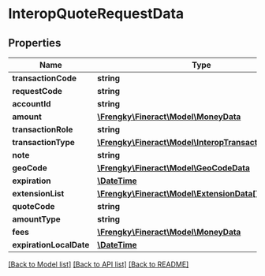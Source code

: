 # InteropQuoteRequestData

## Properties
Name | Type | Description | Notes
------------ | ------------- | ------------- | -------------
**transactionCode** | **string** |  | 
**requestCode** | **string** |  | [optional] 
**accountId** | **string** |  | 
**amount** | [**\Frengky\Fineract\Model\MoneyData**](MoneyData.md) |  | 
**transactionRole** | **string** |  | 
**transactionType** | [**\Frengky\Fineract\Model\InteropTransactionTypeData**](InteropTransactionTypeData.md) |  | [optional] 
**note** | **string** |  | [optional] 
**geoCode** | [**\Frengky\Fineract\Model\GeoCodeData**](GeoCodeData.md) |  | [optional] 
**expiration** | [**\DateTime**](\DateTime.md) |  | [optional] 
**extensionList** | [**\Frengky\Fineract\Model\ExtensionData[]**](ExtensionData.md) |  | [optional] 
**quoteCode** | **string** |  | 
**amountType** | **string** |  | 
**fees** | [**\Frengky\Fineract\Model\MoneyData**](MoneyData.md) |  | [optional] 
**expirationLocalDate** | [**\DateTime**](\DateTime.md) |  | [optional] 

[[Back to Model list]](../../README.md#documentation-for-models) [[Back to API list]](../../README.md#documentation-for-api-endpoints) [[Back to README]](../../README.md)

